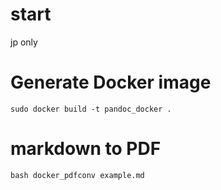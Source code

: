 # start 
jp only

# Generate Docker image

```
sudo docker build -t pandoc_docker .
```

# markdown to PDF

```
bash docker_pdfconv example.md
```

